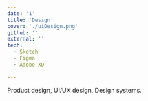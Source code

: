 ```yaml
---
date: '1'
title: 'Design'
cover: './uiDesign.png'
github: ''
external: ''
tech:
  - Sketch
  - Figma
  - Adobe XD

---
```

Product design, UI/UX design, Design systems.
